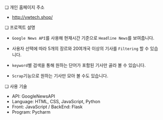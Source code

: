 ❏ 개인 홈페이지 주소
 - http://ywtech.shop/

❏ 프로젝트 설명
- ` Google News API `를 사용해 현재시간 기준으로 `Headline News`를 보여줍니다.

- 사용자 선택에 따라 5개의 장르와 20여개국 이상의 기사를 `Filtering` 할 수 있습니다.

- `keyword`별 검색을 통해 원하는 단어가 포함된 기사만 골라 볼 수 있습니다.

- `Scrap`기능으로 원하는 기사만 모아 볼 수도 있습니다.

❏ 사용 기술
  - API: GoogleNewsAPI
  - Language: HTML, CSS, JavaScript, Python
  - Front: JavaScript / BackEnd: Flask
  - Program: Pycharm


